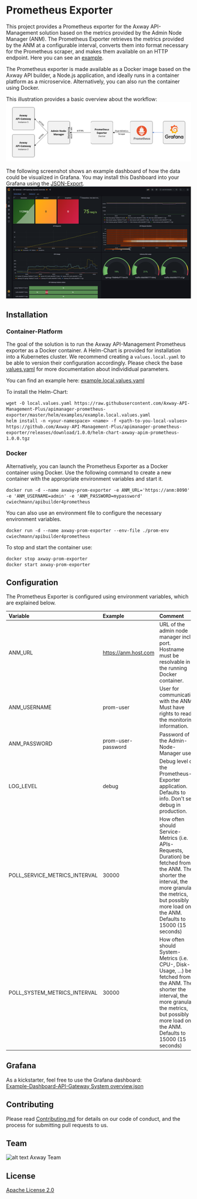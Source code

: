 # Prometheus Exporter

This project provides a Prometheus exporter for the Axway API-Management solution based on the metrics provided by the Admin Node Manager (ANM). The Prometheus Exporter retrieves the metrics provided by the ANM at a configurable interval, converts them into format necessary for the Prometheus scraper, and makes them available on an HTTP endpoint. Here you can see an [example](https://raw.githubusercontent.com/Axway-API-Management-Plus/apimanager-prometheus-exporter/master/misc/documentation/exposed-metrics-sample.txt).

The Prometheus exporter is made available as a Docker image based on the Axway API builder, a Node.js application, and ideally runs in a container platform as a microservice. Alternatively, you can also run the container using Docker.

This illustration provides a basic overview about the workflow:  
![APIManager-Prometheus Exporter overview](https://github.com/Axway-API-Management-Plus/apimanager-prometheus-exporter/blob/master/misc/images/apimanager-prometheus-exporter-overview.png)

The following screenshot shows an example dashboard of how the data could be visualized in Grafana. You may install this Dashboard into your Grafana using the [JSON-Export](https://github.com/Axway-API-Management-Plus/apimanager-prometheus-exporter/blob/master/misc/grafana/Example-Dashboard-API-Gateway%20System%20overview.json).
![Grafana example Dashboard](https://github.com/Axway-API-Management-Plus/apimanager-prometheus-exporter/blob/master/misc/images/apimanager-prometheus-exporter-sample-grafana-dashboard.png)

## Installation

### Container-Platform

The goal of the solution is to run the Axway API-Management Prometheus exporter as a Docker container. A Helm-Chart is provided for installation into a Kubernetes cluster. We recommend creating a `values.local.yaml` to be able to version their configuration accordingly. Please check the base [values.yaml](https://github.com/Axway-API-Management-Plus/apimanager-prometheus-exporter/blob/master/helm/values.yaml) for more documentation about individidual parameters.  

You can find an example here: [example.local.values.yaml](https://raw.githubusercontent.com/Axway-API-Management-Plus/apimanager-prometheus-exporter/master/helm/examples/example.local.values.yaml)

To install the Helm-Chart:  
```
wget -O local.values.yaml https://raw.githubusercontent.com/Axway-API-Management-Plus/apimanager-prometheus-exporter/master/helm/examples/example.local.values.yaml
helm install -n <your-namespace> <name> -f <path-to-you-local-values> https://github.com/Axway-API-Management-Plus/apimanager-prometheus-exporter/releases/download/1.0.0/helm-chart-axway-apim-prometheus-1.0.0.tgz
```

### Docker

Alternatively, you can launch the Prometheus Exporter as a Docker container using Docker. Use the following command to create a new container with the appropriate environment variables and start it.

```
docker run -d --name axway-prom-exporter -e ANM_URL='https://anm:8090' -e 'ANM_USERNAME=admin' -e 'ANM_PASSWORD=mypassword' cwiechmann/apibuilder4prometheus
```

You can also use an environment file to configure the necessary environment variables. 


```
docker run -d --name axway-prom-exporter --env-file ./prom-env cwiechmann/apibuilder4prometheus
```

To stop and start the container use:

```
docker stop axway-prom-exporter
docker start axway-prom-exporter
```

## Configuration

The Prometheus Exporter is configured using environment variables, which are explained below.

| Variable                      | Example                                            | Comment                               |
| :---                          | :---                                               | :---                                  |
| ANM_URL                       | https://anm.host.com    | URL of the admin node manager incl. port. Hostname must be resolvable in the running Docker container.| 
| ANM_USERNAME                  | prom-user               | User for communication with the ANM. Must have rights to read the monitoring information. | 
| ANM_PASSWORD                  | prom-user-password      | Password of the Admin-Node-Manager user | 
| LOG_LEVEL                     | debug                   | Debug level of the Prometheus-Exporter application. Defaults to info. Don't set debug in production. | 
| POLL_SERVICE_METRICS_INTERVAL | 30000                   | How often should Service-Metrics (i.e. APIs-Requests, Duration) be fetched from the ANM. The shorter the interval, the more granular the metrics, but possibly more load on the ANM. Defaults to 15000 (15 seconds) | 
| POLL_SYSTEM_METRICS_INTERVAL  | 30000                   | How often should System-Metrics (i.e. CPU-, Disk-Usage, ...) be fetched from the ANM. The shorter the interval, the more granular the metrics, but possibly more load on the ANM. Defaults to 15000 (15 seconds) | 

## Grafana

As a kickstarter, feel free to use the Grafana dashboard:  
[Example-Dashboard-API-Gateway System overview.json](https://raw.githubusercontent.com/Axway-API-Management-Plus/apimanager-prometheus-exporter/master/misc/grafana/Example-Dashboard-API-Gateway%20System%20overview.json)


## Contributing

Please read [Contributing.md](https://github.com/Axway-API-Management-Plus/Common/blob/master/Contributing.md) for details on our code of conduct, and the process for submitting pull requests to us.  

## Team

![alt text][Axwaylogo] Axway Team

[Axwaylogo]: https://github.com/Axway-API-Management/Common/blob/master/img/AxwayLogoSmall.png  "Axway logo"


## License
[Apache License 2.0](/LICENSE)
